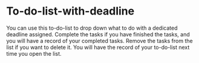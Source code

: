 # To-do-list-with-deadline
You can use this to-do-list to drop down what to do with a dedicated deadline assigned.
Complete the tasks if you have finished the tasks, and you will have a record of your completed tasks.
Remove the tasks from the list if you want to delete it.
You will have the record of your to-do-list next time you open the list.
